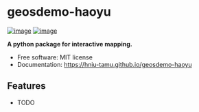 # geosdemo-haoyu


[![image](https://img.shields.io/pypi/v/geosdemo-haoyu.svg)](https://pypi.python.org/pypi/geosdemo-haoyu)
[![image](https://img.shields.io/conda/vn/conda-forge/geosdemo-haoyu.svg)](https://anaconda.org/conda-forge/geosdemo-haoyu)


**A python package for interactive mapping.**


-   Free software: MIT license
-   Documentation: https://hniu-tamu.github.io/geosdemo-haoyu
    

## Features

-   TODO
